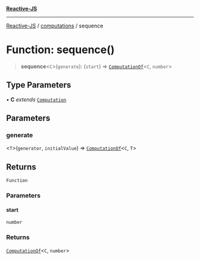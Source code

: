 [**Reactive-JS**](../../README.md)

***

[Reactive-JS](../../README.md) / [computations](../README.md) / sequence

# Function: sequence()

> **sequence**\<`C`\>(`generate`): (`start`) => [`ComputationOf`](../type-aliases/ComputationOf.md)\<`C`, `number`\>

## Type Parameters

• **C** *extends* [`Computation`](../interfaces/Computation.md)

## Parameters

### generate

\<`T`\>(`generator`, `initialValue`) => [`ComputationOf`](../type-aliases/ComputationOf.md)\<`C`, `T`\>

## Returns

`Function`

### Parameters

#### start

`number`

### Returns

[`ComputationOf`](../type-aliases/ComputationOf.md)\<`C`, `number`\>
